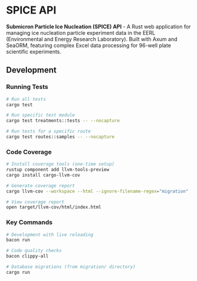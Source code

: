# SPICE API

**Submicron Particle Ice Nucleation (SPICE) API** - A Rust web application for managing ice nucleation particle experiment data in the EERL (Environmental and Energy Research Laboratory). Built with Axum and SeaORM, featuring complex Excel data processing for 96-well plate scientific experiments.

## Development

### Running Tests
```bash
# Run all tests
cargo test

# Run specific test module
cargo test treatments::tests -- --nocapture

# Run tests for a specific route
cargo test routes::samples -- --nocapture
```

### Code Coverage
```bash
# Install coverage tools (one-time setup)
rustup component add llvm-tools-preview
cargo install cargo-llvm-cov

# Generate coverage report
cargo llvm-cov --workspace --html --ignore-filename-regex="migration"

# View coverage report
open target/llvm-cov/html/index.html
```

### Key Commands
```bash
# Development with live reloading
bacon run

# Code quality checks  
bacon clippy-all

# Database migrations (from migration/ directory)
cargo run
```
